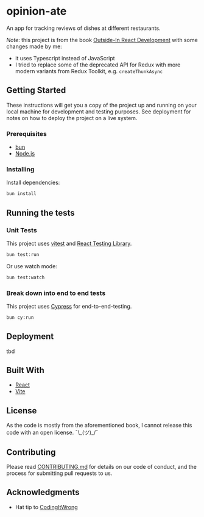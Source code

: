 # opinion-ate

An app for tracking reviews of dishes at different restaurants.

_Note_: this project is from the book [Outside-In React Development](https://outsidein.dev/) with some changes made by me:

- it uses Typescript instead of JavaScript
- I tried to replace some of the deprecated API for Redux with more modern variants from Redux Toolkit, e.g. `createThunkAsync`

## Getting Started

These instructions will get you a copy of the project up and running on your local machine for development and testing purposes. See deployment for notes on how to deploy the project on a live system.

### Prerequisites

- [bun](https://bun.sh)
- [Node.js](https://nodejs.org)

### Installing

Install dependencies:

```sh
bun install
```

## Running the tests

### Unit Tests

This project uses [vitest](vitest.dev) and [React Testing Library](https://testing-library.com/).

```sh
bun test:run
```

Or use watch mode:

```sh
bun test:watch
```

### Break down into end to end tests

This project uses [Cypress](https://www.cypress.io/) for end-to-end-testing.

```sh
bun cy:run
```

## Deployment

tbd

## Built With

- [React](https://reactjs.org)
- [Vite](https://vitejs.dev)

## License

As the code is mostly from the aforementioned book, I cannot release this code with an open license. ¯\\\_(ツ)\_/¯

## Contributing

Please read [CONTRIBUTING.md](./CONTRIBUTING.md) for details on our code of conduct, and the process for submitting pull requests to us.

## Acknowledgments

- Hat tip to [CodingItWrong](https://github.com/CodingItWrongDemo/opinion-ate)
